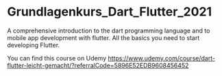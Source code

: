 # Grundlagenkurs_Dart_Flutter_2021


A comprehensive introduction to the dart programming language and to mobile app development with flutter.
All the basics you need to start developing Flutter.

You can find this course on Udemy https://www.udemy.com/course/dart-flutter-leicht-gemacht/?referralCode=5896E52EDB9608456452

